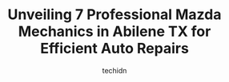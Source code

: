 ---
layout: ampstory
image: https://images.unsplash.com/photo-1665065337441-699748f75598?ixlib=rb-4.0.3&ixid=MnwxMjA3fDB8MHxwaG90by1wYWdlfHx8fGVufDB8fHx8&auto=format&fit=crop&w=640&h=853&q=80
author: techidn
featured: false
description: Discover the 7 best Mazda Mechanic in Abilene TX, USA and ensure your vehicle receives the highest quality of care. These trusted professionals are known for their skill, knowledge, and dedi
title: Unveiling 7 Professional Mazda Mechanics in Abilene TX for Efficient Auto Repairs
cover:
   title: Unveiling 7 Professional Mazda Mechanics in Abilene TX for Efficient Auto Repairs
   subtitle: Rickpate
   background: https://images.unsplash.com/photo-1665065337441-699748f75598?ixlib=rb-4.0.3&ixid=MnwxMjA3fDB8MHxwaG90by1wYWdlfHx8fGVufDB8fHx8&auto=format&fit=crop&w=640&h=853&q=80

pages: 
 - layout: thirds
   top: <h1>#1 Pittmans Garage</h1>
   bottom: "<p>What an awesome experience! Made a reservation, brought my two cars in for some Suspension work on my Lincoln MKT and some Electrical work on my Honda Pilot. Not having l</p>"
   background: https://www.knot35.com/toplist/wp-content/uploads/2023/06/best-mazda-mechanic-1-in-abilene-tx-1685833197.jpeg
   backgroundblur: true
 - layout: thirds
   top: <h1>#2 Dannys Auto Clinic</h1>
   bottom: "<p>409 N 13th St, Abilene, TX 79601, United States</p>"
   background: https://www.knot35.com/toplist/wp-content/uploads/2023/06/best-mazda-mechanic-2-in-abilene-tx-1685833198.jpeg
   cta:
      link: https://www.knot35.com/toplist/unveiling-7-professional-mazda-mechanics-in-abilene-tx-for-efficient-auto-repairs/
      text: Unveiling 7 Professional Mazda Mechanics in Abilene TX for Efficient Auto Repairs
 - layout: thirds
   top: <h1>#3 Lawrence Hall Mazda</h1>
   bottom: "<p>1300 S Clack St Suite A, Abilene, TX 79605, United States</p>"
   background: https://www.knot35.com/toplist/wp-content/uploads/2023/06/best-mazda-mechanic-3-in-abilene-tx-1685833198.jpeg
   cta:
      link: https://www.knot35.com/toplist/unveiling-7-professional-mazda-mechanics-in-abilene-tx-for-efficient-auto-repairs/
      text: Unveiling 7 Professional Mazda Mechanics in Abilene TX for Efficient Auto Repairs
 - layout: thirds
   top: <h1>#4 My Mechanic of Abilene</h1>
   bottom: "<p>3945 S 1st St, Abilene, TX 79605, United States</p>"
   background: https://images.unsplash.com/photo-1462556791646-c201b8241a94?ixlib=rb-4.0.3&ixid=MnwxMjA3fDB8MHxwaG90by1wYWdlfHx8fGVufDB8fHx8&auto=format&fit=crop&w=640&h=853&q=80
   cta:
      link: https://www.knot35.com/toplist/unveiling-7-professional-mazda-mechanics-in-abilene-tx-for-efficient-auto-repairs/
      text: Unveiling 7 Professional Mazda Mechanics in Abilene TX for Efficient Auto Repairs
 - layout: thirds
   top: <h1>#5 Vernon & Fletcher Automotive Repair</h1>
   bottom: "<p>1396 Tracy Lynn St, Abilene, TX 79601, United States</p>"
   background: https://images.unsplash.com/photo-1549241520-425e3dfc01cb?ixlib=rb-4.0.3&ixid=MnwxMjA3fDB8MHxwaG90by1wYWdlfHx8fGVufDB8fHx8&auto=format&fit=crop&w=640&h=853&q=80
   cta:
      link: https://www.knot35.com/toplist/unveiling-7-professional-mazda-mechanics-in-abilene-tx-for-efficient-auto-repairs/
      text: Unveiling 7 Professional Mazda Mechanics in Abilene TX for Efficient Auto Repairs
 - layout: thirds
   top: <h1>#6 Garys Automotive and Truck Service</h1>
   bottom: "<p>550 China St, Abilene, TX 79602, United States</p>"
   background: https://images.unsplash.com/photo-1615749413727-825b59a857b5?ixlib=rb-4.0.3&ixid=MnwxMjA3fDB8MHxwaG90by1wYWdlfHx8fGVufDB8fHx8&auto=format&fit=crop&w=640&h=853&q=80
   cta:
      link: https://www.knot35.com/toplist/unveiling-7-professional-mazda-mechanics-in-abilene-tx-for-efficient-auto-repairs/
      text: Unveiling 7 Professional Mazda Mechanics in Abilene TX for Efficient Auto Repairs
 - layout: thirds
   top: <h1>#7 Maxs Automotive</h1>
   bottom: "<p>126 Green St, Abilene, TX 79603, United States</p>"
   background: https://images.unsplash.com/photo-1522441815192-d9f04eb0615c?ixlib=rb-4.0.3&ixid=MnwxMjA3fDB8MHxwaG90by1wYWdlfHx8fGVufDB8fHx8&auto=format&fit=crop&w=640&h=853&q=80
   cta:
      link: https://www.knot35.com/toplist/unveiling-7-professional-mazda-mechanics-in-abilene-tx-for-efficient-auto-repairs/
      text: Unveiling 7 Professional Mazda Mechanics in Abilene TX for Efficient Auto Repairs
 - layout: thirds
   middle: Continue reading...
   background: https://images.unsplash.com/photo-1597773150796-e5c14ebecbf5?ixlib=rb-4.0.3&ixid=MnwxMjA3fDB8MHxwaG90by1wYWdlfHx8fGVufDB8fHx8&auto=format&fit=crop&w=640&h=853&q=80
   cta:
      link: https://www.knot35.com/toplist/unveiling-7-professional-mazda-mechanics-in-abilene-tx-for-efficient-auto-repairs/
      text: Unveiling 7 Professional Mazda Mechanics in Abilene TX for Efficient Auto Repairs
      
---